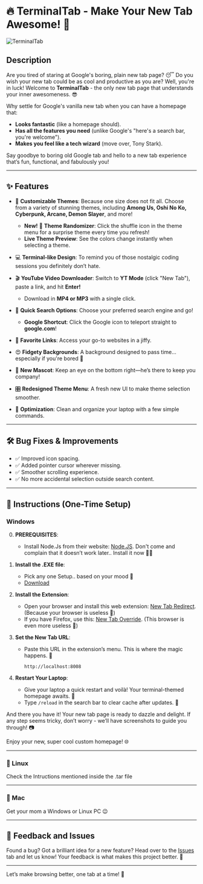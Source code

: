 # 🔥 TerminalTab - Make Your New Tab Awesome! 🚀

![TerminalTab](https://github.com/user-attachments/assets/5d5ffed3-47d4-4f4f-84d4-8c049a5d52b6)

## Description

Are you tired of staring at Google's boring, plain new tab page? 😴 Do you wish your new tab could be as cool and productive as you are? Well, you're in luck! Welcome to **TerminalTab** - the only new tab page that understands your inner awesomeness. 😎

Why settle for Google's vanilla new tab when you can have a homepage that:
- **Looks fantastic** (like a homepage should).
- **Has all the features you need** (unlike Google's "here's a search bar, you're welcome").
- **Makes you feel like a tech wizard** (move over, Tony Stark).

Say goodbye to boring old Google tab and hello to a new tab experience that’s fun, functional, and fabulously you!

---

## ✨ Features  

- 🎨 **Customizable Themes**: Because one size does not fit all. Choose from a variety of stunning themes, including **Among Us, Oshi No Ko, Cyberpunk, Arcane, Demon Slayer**, and more!  
  - **New!** 🎲 **Theme Randomizer**: Click the shuffle icon in the theme menu for a surprise theme every time you refresh!  
  - **Live Theme Preview**: See the colors change instantly when selecting a theme.  

- 💻 **Terminal-like Design**: To remind you of those nostalgic coding sessions you definitely don’t hate.  

- 🎬 **YouTube Video Downloader**: Switch to **YT Mode** (click "New Tab"), paste a link, and hit **Enter!**  
  - Download in **MP4 or MP3** with a single click.  

- 🔎 **Quick Search Options**: Choose your preferred search engine and go!  
  - **Google Shortcut**: Click the Google icon to teleport straight to **google.com**!  

- 🌟 **Favorite Links**: Access your go-to websites in a jiffy.  

- 😍 **Fidgety Backgrounds**: A background designed to pass time... especially if you're bored 🙂  

- 🐾 **New Mascot**: Keep an eye on the bottom right—he’s there to keep you company!  

- 🎛️ **Redesigned Theme Menu**: A fresh new UI to make theme selection smoother.  

- 🙌 **Optimization**: Clean and organize your laptop with a few simple commands.  

---

## 🛠 Bug Fixes & Improvements  
- ✅ Improved icon spacing.  
- ✅ Added pointer cursor wherever missing.  
- ✅ Smoother scrolling experience.  
- ✅ No more accidental selection outside search content.  

---

## 🚀 Instructions (One-Time Setup)

### Windows

0.  **PREREQUISITES**:
    - Install Node.Js from their website: [Node.JS](https://nodejs.org/en). Don't come and complain that it doesn’t work later.. Install it now 🧑‍💻
  
1. **Install the .EXE file**:

    - Pick any one Setup.. based on your mood 🥰
    - [Download](https://github.com/mcspidey95/TerminalTab/releases)

2. **Install the Extension**:
    - Open your browser and install this web extension: [New Tab Redirect](https://chromewebstore.google.com/detail/new-tab-redirect/icpgjfneehieebagbmdbhnlpiopdcmna). (Because your browser is useless 🍇)
    - If you have Firefox, use this: [New Tab Override](https://addons.mozilla.org/en-US/firefox/addon/new-tab-override/). (This browser is even more useless 💅)

3. **Set the New Tab URL**:
    - Paste this URL in the extension’s menu. This is where the magic happens. 🌟
       ```
       http://localhost:8008
       ```

4. **Restart Your Laptop**:
    - Give your laptop a quick restart and voilà! Your terminal-themed homepage awaits. 🚀  
    - Type `/reload` in the search bar to clear cache after updates. 💅  

And there you have it! Your new tab page is ready to dazzle and delight. If any step seems tricky, don’t worry - we’ll have screenshots to guide you through! 📷  

Enjoy your new, super cool custom homepage! 🌐  

---

### 🐧 Linux 

Check the Intructions mentioned inside the .tar file

---

### 🍏 Mac  

Get your mom a Windows or Linux PC 😉 

---

## 📝 Feedback and Issues  

Found a bug? Got a brilliant idea for a new feature? Head over to the [Issues](https://github.com/mcspidey95/TerminalTab/issues) tab and let us know! Your feedback is what makes this project better. 💪  

---

Let’s make browsing better, one tab at a time! 🌟  
